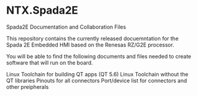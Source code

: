 # NTX.Spada2E
Spada2E Documentation and Collaboration Files

This repository contains the currently released docuemntation for the Spada 2E Embedded HMI based on the Renesas RZ/G2E processor.

You will be able to find the following documents and files needed to create software that will run on the board.

Linux Toolchain for building QT apps (QT 5.6)
Linux Toolchain without the QT libraries
Pinouts for all connectors
Port/device list for connectors and other preipherals



